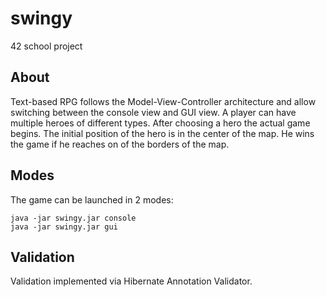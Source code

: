 # swingy
42 school project

## About
Text-based RPG follows the Model-View-Controller architecture and allow switching between the console view and GUI view.
A player can have multiple heroes of different types. After choosing a hero the actual game begins. The initial position of the hero is in the center of the map. He wins the game if he reaches on of the borders of the map.

## Modes
The game can be launched in 2 modes:
``` 
java -jar swingy.jar console
java -jar swingy.jar gui
```

## Validation
Validation implemented via Hibernate Annotation Validator.
